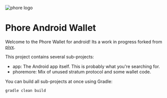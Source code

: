 ![phore logo](https://phore.io/wp-content/uploads/2018/01/phore-logo-new-transparant-black-website.png)

# Phore Android Wallet

Welcome to the Phore Wallet for android! Its a work in progress forked from [pivx](pivx-android).

This project contains several sub-projects:

- app: The Android app itself. This is probably what you're searching for.
- phoremore: Mix of unused stratum protocol and some wallet code.

You can build all sub-projects at once using Gradle:

    gradle clean build

[pivx-android]: git@github.com:teneighty/phore-android.git
